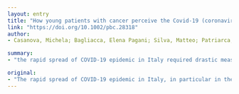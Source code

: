 ```yaml
---
layout: entry
title: "How young patients with cancer perceive the Covid-19 (coronavirus) epidemic in Milan, Italy: is there room for other fears?"
link: "https://doi.org/10.1002/pbc.28318"
author:
- Casanova, Michela; Bagliacca, Elena Pagani; Silva, Matteo; Patriarca, Carlo; Veneroni, Laura; Clerici, Carlo Alfredo; Spreafico, Filippo; Luksch, Roberto; Terenziani, Monica; Meazza, Cristina; Podda, Marta; Biassoni, Veronica; Schiavello, Elisabetta; Chiaravalli, Stefano; Puma, Nadia; Bergamaschi, Luca; Gattuso, Giovanna; Sironi, Giovanna; Massimino, Maura; Ferrari, Andrea

summary:
- "the rapid spread of COVID-19 epidemic in Italy required drastic measures. The survey showed that a relatively large proportion felt personally at risk of severe complications. We believe that we need to adequately inform our patients, focusing on hygienic measures and personal protection and prompt reporting of any suspicious symptoms. This article is protected by copyright. All rights reserved. Copyrighted article was published in the Italian centre. It was published on October 1. In the Milan focal point we did not change our approach to the treatment of young cancer patients in Italy, in particular, needed drastic measures and led to panic in the population."

original:
- "The rapid spread of COVID-19 epidemic in Italy, in particular in the Milan focal point, required drastic measures and led to panic in the population. While in our centre we did not change our approach to the treatment of our young cancer patients, we developed a qualitative survey to assess their perception of the risk and level of stress. The survey showed that a relatively large proportion of them felt personally at risk of severe complications. We believe that we need to adequately inform our patients, focusing on hygienic measures and personal protection and prompt reporting of any suspicious symptoms. This article is protected by copyright. All rights reserved"
---
```


